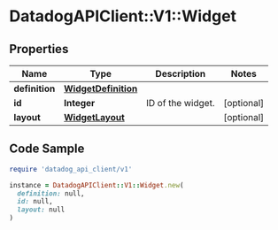 # DatadogAPIClient::V1::Widget

## Properties

| Name | Type | Description | Notes |
| ---- | ---- | ----------- | ----- |
| **definition** | [**WidgetDefinition**](WidgetDefinition.md) |  |  |
| **id** | **Integer** | ID of the widget. | [optional] |
| **layout** | [**WidgetLayout**](WidgetLayout.md) |  | [optional] |

## Code Sample

```ruby
require 'datadog_api_client/v1'

instance = DatadogAPIClient::V1::Widget.new(
  definition: null,
  id: null,
  layout: null
)
```


